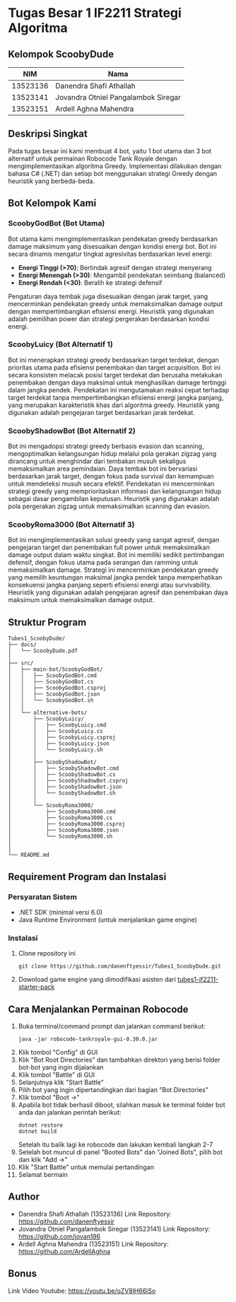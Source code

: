 # Tugas Besar 1 IF2211 Strategi Algoritma

## Kelompok ScoobyDude
| NIM | Nama |
|-----|------|
| 13523136 | Danendra Shafi Athallah |
| 13523141 | Jovandra Otniel Pangalambok Siregar |
| 13523151 | Ardell Aghna Mahendra |

## Deskripsi Singkat
Pada tugas besar ini kami membuat 4 bot, yaitu 1 bot utama dan 3 bot alternatif untuk permainan Robocode Tank Royale dengan mengimplementasikan algoritma Greedy. Implementasi dilakukan dengan bahasa C# (.NET) dan setiap bot menggunakan strategi Greedy dengan heuristik yang berbeda-beda.

## Bot Kelompok Kami

### ScoobyGodBot (Bot Utama)
Bot utama kami mengimplementasikan pendekatan greedy berdasarkan damage maksimum yang disesuaikan dengan kondisi energi bot. Bot ini secara dinamis mengatur tingkat agresivitas berdasarkan level energi:
- **Energi Tinggi (>70)**: Bertindak agresif dengan strategi menyerang
- **Energi Menengah (>30)**: Mengambil pendekatan seimbang (balanced) 
- **Energi Rendah (<30)**: Beralih ke strategi defensif

Pengaturan daya tembak juga disesuaikan dengan jarak target, yang mencerminkan pendekatan greedy untuk memaksimalkan damage output dengan mempertimbangkan efisiensi energi. Heuristik yang digunakan adalah pemilihan power dan strategi pergerakan berdasarkan kondisi energi.

### ScoobyLuicy (Bot Alternatif 1)
Bot ini menerapkan strategi greedy berdasarkan target terdekat, dengan prioritas utama pada efisiensi penembakan dan target acquisition. Bot ini secara konsisten melacak posisi target terdekat dan berusaha melakukan penembakan dengan daya maksimal untuk menghasilkan damage tertinggi dalam jangka pendek. Pendekatan ini mengutamakan reaksi cepat terhadap target terdekat tanpa mempertimbangkan efisiensi energi jangka panjang, yang merupakan karakteristik khas dari algoritma greedy. Heuristik yang digunakan adalah pengejaran target berdasarkan jarak terdekat.

### ScoobyShadowBot (Bot Alternatif 2)
Bot ini mengadopsi strategi greedy berbasis evasion dan scanning, mengoptimalkan kelangsungan hidup melalui pola gerakan zigzag yang dirancang untuk menghindar dari tembakan musuh sekaligus memaksimalkan area pemindaian. Daya tembak bot ini bervariasi berdasarkan jarak target, dengan fokus pada survival dan kemampuan untuk mendeteksi musuh secara efektif. Pendekatan ini mencerminkan strategi greedy yang memprioritaskan informasi dan kelangsungan hidup sebagai dasar pengambilan keputusan. Heuristik yang digunakan adalah pola pergerakan zigzag untuk memaksimalkan scanning dan evasion.

### ScoobyRoma3000 (Bot Alternatif 3)
Bot ini mengimplementasikan solusi greedy yang sangat agresif, dengan pengejaran target dan penembakan full power untuk memaksimalkan damage output dalam waktu singkat. Bot ini memiliki sedikit pertimbangan defensif, dengan fokus utama pada serangan dan ramming untuk memaksimalkan damage. Strategi ini mencerminkan pendekatan greedy yang memilih keuntungan maksimal jangka pendek tanpa memperhatikan konsekuensi jangka panjang seperti efisiensi energi atau survivability. Heuristik yang digunakan adalah pengejaran agresif dan penembakan daya maksimum untuk memaksimalkan damage output.

## Struktur Program
```
Tubes1_ScoobyDude/
├── docs/
│   └── ScoobyDude.pdf
│
├── src/
│   ├── main-bot/ScoobyGodBot/
│   │   ├── ScoobyGodBot.cmd
│   │   ├── ScoobyGodBot.cs
│   │   ├── ScoobyGodBot.csproj
│   │   ├── ScoobyGodBot.json
│   │   └── ScoobyGodBot.sh
│   │
│   └── alternative-bots/
│       ├── ScoobyLuicy/
│       │   ├── ScoobyLuicy.cmd
│       │   ├── ScoobyLuicy.cs
│       │   ├── ScoobyLuicy.csproj
│       │   ├── ScoobyLuicy.json
│       │   └── ScoobyLuicy.sh
│       │
│       ├── ScoobyShadowBot/
│       │   ├── ScoobyShadowBot.cmd
│       │   ├── ScoobyShadowBot.cs
│       │   ├── ScoobyShadowBot.csproj
│       │   ├── ScoobyShadowBot.json
│       │   └── ScoobyShadowBot.sh
│       │
│       └── ScoobyRoma3000/
│           ├── ScoobyRoma3000.cmd
│           ├── ScoobyRoma3000.cs
│           ├── ScoobyRoma3000.csproj
│           ├── ScoobyRoma3000.json
│           └── ScoobyRoma3000.sh
│
│
└── README.md
```

## Requirement Program dan Instalasi

### Persyaratan Sistem
- .NET SDK (minimal versi 6.0)
- Java Runtime Environment (untuk menjalankan game engine)

### Instalasi
1. Clone repository ini
   ```
   git clone https://github.com/danenftyessir/Tubes1_ScoobyDude.git
   ```
2. Download game engine yang dimodifikasi asisten dari [tubes1-if2211-starter-pack](https://github.com/Ariel-HS/tubes1-if2211-starter-pack)

## Cara Menjalankan Permainan Robocode
1. Buka terminal/command prompt dan jalankan command berikut:
   ```
   java -jar robocode-tankroyale-gui-0.30.0.jar
   ```
2. Klik tombol "Config" di GUI
3. Klik "Bot Root Directories" dan tambahkan direktori yang berisi folder bot-bot yang ingin dijalankan
4. Klik tombol "Battle" di GUI
5. Selanjutnya klik "Start Battle"
6. Pilih bot yang ingin dipertandingkan dari bagian "Bot Directories"
7. Klik tombol "Boot →"
8. Apabila bot tidak berhasil diboot, silahkan masuk ke terminal folder bot anda dan jalankan perintah berikut:
   ```
   dotnet restore
   dotnet build
   ```
   Setelah itu balik lagi ke robocode dan lakukan kembali langkah 2-7
9. Setelah bot muncul di panel "Booted Bots" dan "Joined Bots", pilih bot dan klik "Add →"
10. Klik "Start Battle" untuk memulai pertandingan
11. Selamat bermain

## Author
- Danendra Shafi Athallah (13523136)
  Link Repository: https://github.com/danenftyessir
- Jovandra Otniel Pangalambok Siregar (13523141)
  Link Repository: https://github.com/jovan196
- Ardell Aghna Mahendra (13523151)
  Link Repository: https://github.com/ArdellAghna

## Bonus
Link Video Youtube: https://youtu.be/oZV8lH66iSo

